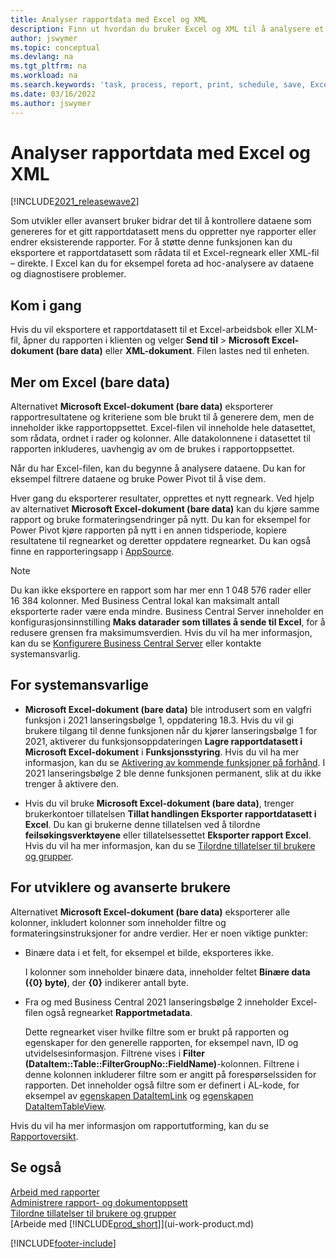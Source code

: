 ```yaml
---
title: Analyser rapportdata med Excel og XML
description: Finn ut hvordan du bruker Excel og XML til å analysere et rapportdatasett.
author: jswymer
ms.topic: conceptual
ms.devlang: na
ms.tgt_pltfrm: na
ms.workload: na
ms.search.keywords: 'task, process, report, print, schedule, save, Excel, PDF, Word, dataset'
ms.date: 03/16/2022
ms.author: jswymer
---
```

# <a name="analyzing-report-data-with-excel-and-xml"></a><a name="analyzing-report-data-with-excel-and-xml"></a>Analyser rapportdata med Excel og XML

[!INCLUDE[2021_releasewave2](includes/2021_releasewave2.md)]

Som utvikler eller avansert bruker bidrar det til å kontrollere dataene som genereres for et gitt rapportdatasett mens du oppretter nye rapporter eller endrer eksisterende rapporter. For å støtte denne funksjonen kan du eksportere et rapportdatasett som rådata til et Excel-regneark eller XML-fil – direkte. I Excel kan du for eksempel foreta ad hoc-analysere av dataene og diagnostisere problemer.

## <a name="get-started"></a><a name="get-started"></a>Kom i gang

Hvis du vil eksportere et rapportdatasett til et Excel-arbeidsbok eller XLM-fil, åpner du rapporten i klienten og velger **Send til** > **Microsoft Excel-dokument (bare data)** eller **XML-dokument**. Filen lastes ned til enheten.

## <a name="more-about-excel-data-only"></a><a name="more-about-excel-data-only"></a>Mer om Excel (bare data)

Alternativet **Microsoft Excel-dokument (bare data)** eksporterer rapportresultatene og kriteriene som ble brukt til å generere dem, men de inneholder ikke rapportoppsettet. Excel-filen vil inneholde hele datasettet, som rådata, ordnet i rader og kolonner. Alle datakolonnene i datasettet til rapporten inkluderes, uavhengig av om de brukes i rapportoppsettet.

Når du har Excel-filen, kan du begynne å analysere dataene. Du kan for eksempel filtrere dataene og bruke Power Pivot til å vise dem.

Hver gang du eksporterer resultater, opprettes et nytt regneark. Ved hjelp av alternativet **Microsoft Excel-dokument (bare data)** kan du kjøre samme rapport og bruke formateringsendringer på nytt. Du kan for eksempel for Power Pivot kjøre rapporten på nytt i en annen tidsperiode, kopiere resultatene til regnearket og deretter oppdatere regnearket. Du kan også finne en rapporteringsapp i [AppSource](https://appsource.microsoft.com/).

> [!NOTE]
> Du kan ikke eksportere en rapport som har mer enn 1 048 576 rader eller 16 384 kolonner. Med Business Central lokal kan maksimalt antall eksporterte rader være enda mindre. Business Central Server inneholder en konfigurasjonsinnstilling **Maks datarader som tillates å sende til Excel**, for å redusere grensen fra maksimumsverdien. Hvis du vil ha mer informasjon, kan du se [Konfigurere Business Central Server](/dynamics365/business-central/dev-itpro/administration/configure-server-instance#General) eller kontakte systemansvarlig.

## <a name="for-administrators"></a><a name="for-administrators"></a>For systemansvarlige

- **Microsoft Excel-dokument (bare data)** ble introdusert som en valgfri funksjon i 2021 lanseringsbølge 1, oppdatering 18.3. Hvis du vil gi brukere tilgang til denne funksjonen når du kjører lanseringsbølge 1 for 2021, aktiverer du funksjonsoppdateringen **Lagre rapportdatasett i Microsoft Excel-dokument** i **Funksjonsstyring**. Hvis du vil ha mer informasjon, kan du se [Aktivering av kommende funksjoner på forhånd](/dynamics365/business-central/dev-itpro/administration/feature-management). I 2021 lanseringsbølge 2 ble denne funksjonen permanent, slik at du ikke trenger å aktivere den.

- Hvis du vil bruke **Microsoft Excel-dokument (bare data)**, trenger brukerkontoer tillatelsen **Tillat handlingen Eksporter rapportdatasett i Excel**. Du kan gi brukerne denne tillatelsen ved å tilordne **feilsøkingsverktøyene** eller tillatelsessettet **Eksporter rapport Excel**. Hvis du vil ha mer informasjon, kan du se [Tilordne tillatelser til brukere og grupper](ui-define-granular-permissions.md).  

## <a name="for-developers-and-advanced-users"></a><a name="for-developers-and-advanced-users"></a>For utviklere og avanserte brukere

Alternativet **Microsoft Excel-dokument (bare data)** eksporterer alle kolonner, inkludert kolonner som inneholder filtre og formateringsinstruksjoner for andre verdier. Her er noen viktige punkter:

- Binære data i et felt, for eksempel et bilde, eksporteres ikke.

  I kolonner som inneholder binære data, inneholder feltet **Binære data ({0} byte)**, der **{0}** indikerer antall byte.
- Fra og med Business Central 2021 lanseringsbølge 2 inneholder Excel-filen også regnearket **Rapportmetadata**.

  Dette regnearket viser hvilke filtre som er brukt på rapporten og egenskaper for den generelle rapporten, for eksempel navn, ID og utvidelsesinformasjon. Filtrene vises i **Filter (DataItem::Table::FilterGroupNo::FieldName)**-kolonnen. Filtrene i denne kolonnen inkluderer filtre som er angitt på forespørselssiden for rapporten. Det inneholder også filtre som er definert i AL-kode, for eksempel av [egenskapen DataItemLink](/dynamics365/business-central/dev-itpro/developer/properties/devenv-dataitemlink-reports-property) og [egenskapen DataItemTableView](/dynamics365/business-central/dev-itpro/developer/properties/devenv-dataitemtableview-property).

Hvis du vil ha mer informasjon om rapportutforming, kan du se [Rapportoversikt](/dynamics365/business-central/dev-itpro/developer/devenv-reports).

## <a name="see-also"></a><a name="see-also"></a>Se også

[Arbeid med rapporter](ui-work-report.md)  
[Administrere rapport- og dokumentoppsett](ui-manage-report-layouts.md)  
[Tilordne tillatelser til brukere og grupper](ui-define-granular-permissions.md)  
[Arbeide med [!INCLUDE[prod_short](includes/prod_short.md)]](ui-work-product.md)

[!INCLUDE[footer-include](includes/footer-banner.md)]
